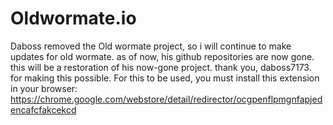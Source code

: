 # Oldwormate.io
Daboss removed the Old wormate project, so i will continue to make updates for old wormate. as of now, his github repositories are now gone. this will be a restoration of his now-gone project. thank you, daboss7173. for making this possible.
For this to be used, you must install this extension in your browser:
https://chrome.google.com/webstore/detail/redirector/ocgpenflpmgnfapjedencafcfakcekcd
